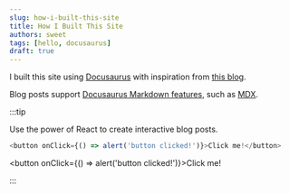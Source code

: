 ```yaml
---
slug: how-i-built-this-site
title: How I Built This Site
authors: sweet
tags: [hello, docusaurus]
draft: true
---
```


I built this site using [Docusaurus](https://docusaurus.io/) with inspiration from [this blog](https://kuizuo.cn/en/).

<!--truncate-->

Blog posts support [Docusaurus Markdown features](https://docusaurus.io/docs/markdown-features), such as [MDX](https://mdxjs.com/).

:::tip

Use the power of React to create interactive blog posts.

```js
<button onClick={() => alert('button clicked!')}>Click me!</button>
```

<button onClick={() => alert('button clicked!')}>Click me!</button>

:::
